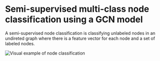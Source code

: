 # Semi-supervised multi-class node classification using a GCN model
A semi-supervised node classification is classifying unlabeled nodes in an undireted graph
where there is a feature vector for each node and a set of labeled nodes.

![Visual example of node classification](https://github.com/ChocomintIce1/COMP3710-Demo3/assets/69633077/f6822d8c-fe7d-493a-87c2-014e36d07d76)
